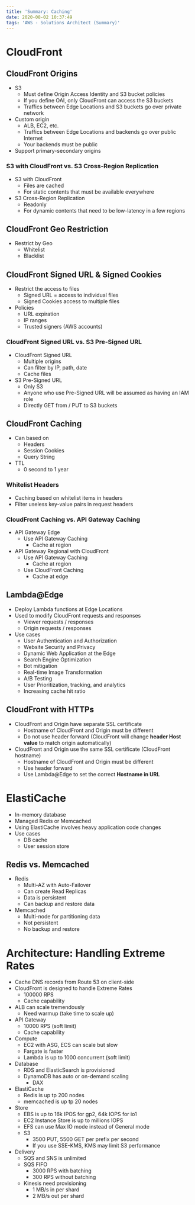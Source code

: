 ```yaml
---
title: 'Summary: Caching'
date: 2020-08-02 10:37:49
tags: 'AWS - Solutions Architect (Summary)'
---
```


# CloudFront

## CloudFront Origins

- S3
  - Must define Origin Access Identity and S3 bucket policies
  - If you define OAI, only CloudFront can access the S3 buckets
  - Traffics between Edge Locations and S3 buckets go over private network
- Custom origin
  - ALB, EC2, etc.
  - Traffics between Edge Locations and backends go over public Internet
  - Your backends must be public
- Support primary-secondary origins

### S3 with CloudFront vs. S3 Cross-Region Replication

- S3 with CloudFront
  - Files are cached
  - For static contents that must be available everywhere
- S3 Cross-Region Replication
  - Readonly
  - For dynamic contents that need to be low-latency in a few regions

## CloudFront Geo Restriction

- Restrict by Geo
  - Whitelist
  - Blacklist

## CloudFront Signed URL & Signed Cookies

- Restrict the access to files
  - Signed URL = access to individual files
  - Signed Cookies access to multiple files
- Policies
  - URL expiration
  - IP ranges
  - Trusted signers (AWS accounts)

### CloudFront Signed URL vs. S3 Pre-Signed URL

- CloudFront Signed URL
  - Multiple origins
  - Can filter by IP, path, date
  - Cache files
- S3 Pre-Signed URL
  - Only S3
  - Anyone who use Pre-Signed URL will be assumed as having an IAM role
  - Directly GET from / PUT to S3 buckets

## CloudFront Caching

- Can based on
  - Headers
  - Session Cookies
  - Query String
- TTL
  - 0 second to 1 year

### Whitelist Headers

- Caching based on whitelist items in headers
- Filter useless key-value pairs in request headers

### CloudFront Caching vs. API Gateway Caching

- API Gateway Edge
  - Use API Gateway Caching
    - Cache at region
- API Gateway Regional with CloudFront
  - Use API Gateway Caching
    - Cache at region
  - Use CloudFront Caching
    - Cache at edge

## Lambda@Edge

- Deploy Lambda functions at Edge Locations
- Used to modify CloudFront requests and responses
  - Viewer requests / responses
  - Origin requests / responses
- Use cases
  - User Authentication and Authorization
  - Website Security and Privacy
  - Dynamic Web Application at the Edge
  - Search Engine Optimization
  - Bot mitigation
  - Real-time Image Transformation
  - A/B Testing
  - User Prioritization, tracking, and analytics
  - Increasing cache hit ratio

## CloudFront with HTTPs

- CloudFront and Origin have separate SSL certificate
  - Hostname of CloudFront and Origin must be different
  - Do not use header forward (CloudFront will change **header Host value** to match origin automatically)
- CloudFront and Origin use the same SSL certificate (CloudFront hostname)
  - Hostname of CloudFront and Origin must be different
  - Use header forward
  - Use Lambda@Edge to set the correct **Hostname in URL**

# ElastiCache

- In-memory database
- Managed Redis or Memcached
- Using ElastiCache involves heavy application code changes
- Use cases
  - DB cache
  - User session store

## Redis vs. Memcached

- Redis
  - Multi-AZ with Auto-Failover
  - Can create Read Replicas
  - Data is persistent
  - Can backup and restore data
- Memcached
  - Multi-node for partitioning data
  - Not persistent
  - No backup and restore

# Architecture: Handling Extreme Rates

- Cache DNS records from Route 53 on client-side
- CloudFront is designed to handle Extreme Rates
  - 100000 RPS
  - Cache capability
- ALB can scale tremendously
  - Need warmup (take time to scale up)
- API Gateway
  - 10000 RPS (soft limit)
  - Cache capability
- Compute
  - EC2 with ASG, ECS can scale but slow
  - Fargate is faster
  - Lambda is up to 1000 concurrent (soft limit)
- Database
  - RDS and ElasticSearch is provisioned
  - DynamoDB has auto or on-demand scaling
    - DAX
- ElastiCache
  - Redis is up tp 200 nodes
  - memcached is up tp 20 nodes
- Store
  - EBS is up to 16k IPOS for gp2, 64k IOPS for io1
  - EC2 Instance Store is up to millions IOPS
  - EFS can use Max IO mode instead of General mode
  - S3
    - 3500 PUT, 5500 GET per prefix per second
    - If you use SSE-KMS, KMS may limit S3 performance
- Delivery
  - SQS and SNS is unlimited
  - SQS FIFO
    - 3000 RPS with batching
    - 300 RPS without batching
  - Kinesis need provisioning
    - 1 MB/s in per shard
    - 2 MB/s out per shard
